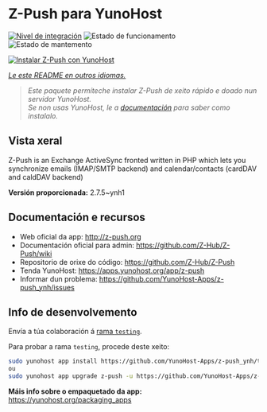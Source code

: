 <!--
NOTA: Este README foi creado automáticamente por <https://github.com/YunoHost/apps/tree/master/tools/readme_generator>
NON debe editarse manualmente.
-->

# Z-Push para YunoHost

[![Nivel de integración](https://apps.yunohost.org/badge/integration/z-push)](https://ci-apps.yunohost.org/ci/apps/z-push/)
![Estado de funcionamento](https://apps.yunohost.org/badge/state/z-push)
![Estado de mantemento](https://apps.yunohost.org/badge/maintained/z-push)

[![Instalar Z-Push con YunoHost](https://install-app.yunohost.org/install-with-yunohost.svg)](https://install-app.yunohost.org/?app=z-push)

*[Le este README en outros idiomas.](./ALL_README.md)*

> *Este paquete permíteche instalar Z-Push de xeito rápido e doado nun servidor YunoHost.*  
> *Se non usas YunoHost, le a [documentación](https://yunohost.org/install) para saber como instalalo.*

## Vista xeral

Z-Push is an Exchange ActiveSync fronted written in PHP which lets you synchronize emails (IMAP/SMTP backend) and calendar/contacts (cardDAV and caldDAV backend)


**Versión proporcionada:** 2.7.5~ynh1
## Documentación e recursos

- Web oficial da app: <http://z-push.org>
- Documentación oficial para admin: <https://github.com/Z-Hub/Z-Push/wiki>
- Repositorio de orixe do código: <https://github.com/Z-Hub/Z-Push>
- Tenda YunoHost: <https://apps.yunohost.org/app/z-push>
- Informar dun problema: <https://github.com/YunoHost-Apps/z-push_ynh/issues>

## Info de desenvolvemento

Envía a túa colaboración á [rama `testing`](https://github.com/YunoHost-Apps/z-push_ynh/tree/testing).

Para probar a rama `testing`, procede deste xeito:

```bash
sudo yunohost app install https://github.com/YunoHost-Apps/z-push_ynh/tree/testing --debug
ou
sudo yunohost app upgrade z-push -u https://github.com/YunoHost-Apps/z-push_ynh/tree/testing --debug
```

**Máis info sobre o empaquetado da app:** <https://yunohost.org/packaging_apps>
